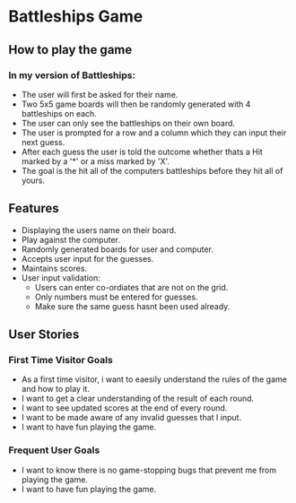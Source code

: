 # Battleships Game

## How to play the game
### In my version of Battleships:
- The user will first be asked for their name.
- Two 5x5 game boards will then be randomly generated with 4 battleships on each.
- The user can only see the battleships on their own board.
- The user is prompted for a row and a column which they can input their next guess.
- After each guess the user is told the outcome whether thats a Hit marked by a '*' or a miss marked by 'X'. 
- The goal is the hit all of the computers battleships before they hit all of yours.

## Features
- Displaying the users name on their board.
- Play against the computer.
- Randomly generated boards for user and computer.
- Accepts user input for the guesses.
- Maintains scores.
- User input validation:
    - Users can enter co-ordiates that are not on the grid.
    - Only numbers must be entered for guesses.
    - Make sure the same guess hasnt been used already.

## User Stories
### First Time Visitor Goals
- As a first time visitor, i want to eaesily understand the rules of the game and how to play it.
- I want to get a clear understanding of the result of each round.
- I want to see updated scores at the end of every round.
- I want to be made aware of any invalid guesses that I input.
- I want to have fun playing the game.

### Frequent User Goals
- I want to know there is no game-stopping bugs that prevent me from playing the game.
- I want to have fun playing the game.